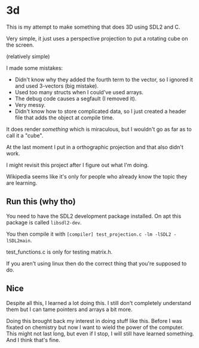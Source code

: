 # 3d
This is my attempt to make something that does 3D using SDL2 and C.

Very simple, it just uses a perspective projection to put a rotating cube on the screen.

(relatively simple)

I made some mistakes:
  - Didn't know why they added the fourth term to the vector, so I ignored it and used 3-vectors (big mistake).
  - Used too many structs when I could've used arrays.
  - The debug code causes a segfault (I removed it).
  - Very messy.
  - Didn't know how to store complicated data, so I just created a header file that adds the object at compile time.

It does render *something* which is miraculous, but I wouldn't go as far as to call it a "cube".

At the last moment I put in a orthographic projection and that also didn't work.

I might revisit this project after I figure out what I'm doing.

Wikipedia seems like it's only for people who already know the topic they are learning.

## Run this (why tho)

You need to have the SDL2 development package installed. On apt this package is called `libsdl2-dev`.

You then compile it with `[compiler] test_projection.c -lm -lSDL2 -lSDL2main`.

test_functions.c is only for testing matrix.h.

If you aren't using linux then do the correct thing that you're supposed to do.

## Nice
Despite all this, I learned a lot doing this. I still don't completely understand them but I can tame pointers and arrays a bit more.

Doing this brought back my interest in doing stuff like this. Before I was fixated on chemistry but now I want to wield the power of the computer. This might not last long, but even if I stop, I will still have learned something. And I think that's fine.
